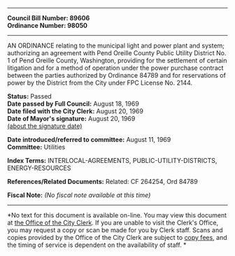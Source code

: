 * * * * *  
  
**Council Bill Number: [](#h0)[](#h2)89606**   
**Ordinance Number: 98050**  
  
* * * * *  
  
AN ORDINANCE relating to the municipal light and power plant and system; authorizing an agreement with Pend Oreille County Public Utility District No. 1 of Pend Oreille County, Washington, providing for the settlement of certain litigation and for a method of operation under the power purchase contract between the parties authorized by Ordinance 84789 and for reservations of power by the District from the City under FPC License No. 2144.  
  
**Status:** Passed   
**Date passed by Full Council:** August 18, 1969   
**Date filed with the City Clerk:** August 20, 1969   
**Date of Mayor's signature:** August 20, 1969   
[(about the signature date)](/~public/approvaldate.htm)   
  
  
**Date introduced/referred to committee:** August 11, 1969   
**Committee:** Utilities   
  
**Index Terms:** INTERLOCAL-AGREEMENTS, PUBLIC-UTILITY-DISTRICTS, ENERGY-RESOURCES  
  
**References/Related Documents:** Related: CF 264254, Ord 84789  
  
**Fiscal Note:** *(No fiscal note available at this time)*  
  
* * * * *  
  
*No text for this document is available on-line. You may view this document at [the Office of the City Clerk](http://www.seattle.gov/leg/clerk/contactUs.htm). If you are unable to visit the Clerk's Office, you may request a copy or scan be made for you by Clerk staff. Scans and copies provided by the Office of the City Clerk are subject to [copy fees](http://clerk.seattle.gov/~public/clerkfees.htm), and the timing of service is dependent on the availability of staff. *  
  
  
